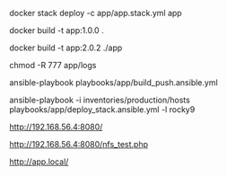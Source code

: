 docker stack deploy -c app/app.stack.yml app

docker build -t app:1.0.0 .

docker build -t app:2.0.2 ./app

chmod -R 777 app/logs

ansible-playbook playbooks/app/build_push.ansible.yml

ansible-playbook -i inventories/production/hosts playbooks/app/deploy_stack.ansible.yml -l rocky9

http://192.168.56.4:8080/

http://192.168.56.4:8080/nfs_test.php

http://app.local/
